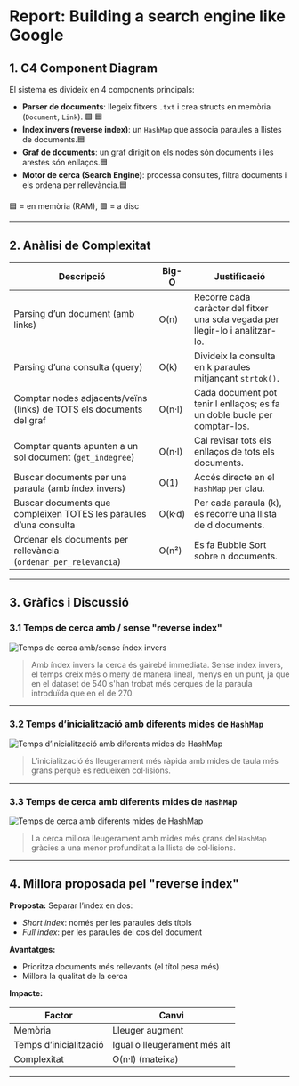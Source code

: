 # Report: Building a search engine like Google

## 1. C4 Component Diagram

El sistema es divideix en 4 components principals:

- **Parser de documents**: llegeix fitxers `.txt` i crea structs en memòria (`Document`, `Link`). 🟩 🟦 
- **Índex invers (reverse index)**: un `HashMap` que associa paraules a llistes de documents.🟦
- **Graf de documents**: un graf dirigit on els nodes són documents i les arestes són enllaços.🟦
- **Motor de cerca (Search Engine)**: processa consultes, filtra documents i els ordena per rellevància.🟦

🟦 = en memòria (RAM), 🟩 = a disc


---

## 2. Anàlisi de Complexitat

| Descripció                                                                 | Big-O          | Justificació                                                                 |
|----------------------------------------------------------------------------|----------------|------------------------------------------------------------------------------|
| Parsing d’un document (amb links)                                          | O(n)           | Recorre cada caràcter del fitxer una sola vegada per llegir-lo i analitzar-lo. |
| Parsing d’una consulta (query)                                             | O(k)           | Divideix la consulta en k paraules mitjançant `strtok()`.                   |
| Comptar nodes adjacents/veïns (links) de TOTS els documents del graf       | O(n·l)         | Cada document pot tenir l enllaços; es fa un doble bucle per comptar-los.   |
| Comptar quants apunten a un sol document (`get_indegree`)                  | O(n·l)         | Cal revisar tots els enllaços de tots els documents.                        |
| Buscar documents per una paraula (amb índex invers)                        | O(1)           | Accés directe en el `HashMap` per clau.                                     |
| Buscar documents que compleixen TOTES les paraules d’una consulta          | O(k·d)         | Per cada paraula (k), es recorre una llista de d documents.                 |
| Ordenar els documents per rellevància (`ordenar_per_relevancia`)          | O(n²)          | Es fa Bubble Sort sobre n documents.                                        |


---

## 3. Gràfics i Discussió

### 3.1 Temps de cerca amb / sense "reverse index"

![Temps de cerca amb/sense índex invers](image-3.png)

> Amb índex invers la cerca és gairebé immediata. Sense índex invers, el temps creix més o meny de manera lineal, menys en un punt, ja que en el dataset de 540 s'han trobat més cerques de la paraula introduïda que en el de 270. 

---

### 3.2 Temps d’inicialització amb diferents mides de `HashMap`

![Temps d’inicialització amb diferents mides de HashMap](image-1.png)
> L’inicialització és lleugerament més ràpida amb mides de taula més grans perquè es redueixen col·lisions.

---

### 3.3 Temps de cerca amb diferents mides de `HashMap`

![Temps de cerca amb diferents mides de HashMap](image.png)

> La cerca millora lleugerament amb mides més grans del `HashMap` gràcies a una menor profunditat a la llista de col·lisions.

---

## 4. Millora proposada pel "reverse index"

**Proposta:** Separar l’índex en dos:

- *Short index*: només per les paraules dels títols
- *Full index*: per les paraules del cos del document

**Avantatges:**
- Prioritza documents més rellevants (el títol pesa més)
- Millora la qualitat de la cerca

**Impacte:**

| Factor                 | Canvi             |
|------------------------|------------------|
| Memòria                | Lleuger augment     |
| Temps d’inicialització | Igual o lleugerament més alt |
| Complexitat            | O(n·l) (mateixa)  |

---

